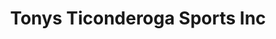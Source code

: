 ---
title: "Tonys Ticonderoga Sports Inc"
url: /ticonderoga/tonys-ticonderoga-sports-inc/
shop: Autowerkstatt
---